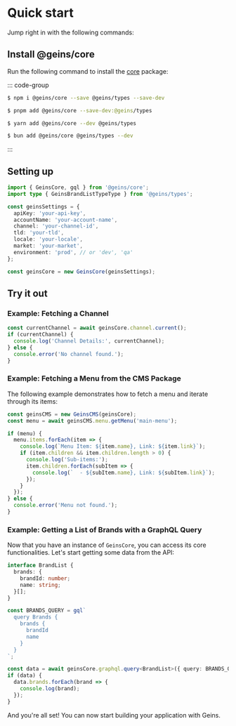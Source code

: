 # Quick start

Jump right in with the following commands:

## Install @geins/core

Run the following command to install the [core](./../packages/core/) package:

::: code-group

```sh [npm]
$ npm i @geins/core --save @geins/types --save-dev
```

```sh [pnpm]
$ pnpm add @geins/core --save-dev:@geins/types
```

```sh [yarn]
$ yarn add @geins/core --dev @geins/types
```

```sh [bun]
$ bun add @geins/core @geins/types --dev
```

:::

## Setting up

```typescript
import { GeinsCore, gql } from '@geins/core';
import type { GeinsBrandListTypeType } from '@geins/types';

const geinsSettings = {
  apiKey: 'your-api-key',
  accountName: 'your-account-name',
  channel: 'your-channel-id',
  tld: 'your-tld',
  locale: 'your-locale',
  market: 'your-market',
  environment: 'prod', // or 'dev', 'qa'
};

const geinsCore = new GeinsCore(geinsSettings);
```

## Try it out

### Example: Fetching a Channel

```typescript
const currentChannel = await geinsCore.channel.current();
if (currentChannel) {
  console.log('Channel Details:', currentChannel);
} else {
  console.error('No channel found.');
}
```


### Example: Fetching a Menu from the CMS Package

The following example demonstrates how to fetch a menu and iterate through its items:

```typescript
const geinsCMS = new GeinsCMS(geinsCore);
const menu = await geinsCMS.menu.getMenu('main-menu');

if (menu) {
  menu.items.forEach(item => {
    console.log(`Menu Item: ${item.name}, Link: ${item.link}`);
    if (item.children && item.children.length > 0) {
      console.log('Sub-items:');
      item.children.forEach(subItem => {
        console.log(`  - ${subItem.name}, Link: ${subItem.link}`);
      });
    }
  });
} else {
  console.error('Menu not found.');
}
```


### Example: Getting a List of Brands with a GraphQL Query

Now that you have an instance of `GeinsCore`, you can access its core functionalities. Let's start getting some data from the API:

```typescript
interface BrandList {
  brands: {
    brandId: number;
    name: string;
  }[];
}

const BRANDS_QUERY = gql`
  query Brands {
    brands {
      brandId
      name
    }
  }
`;

const data = await geinsCore.graphql.query<BrandList>({ query: BRANDS_QUERY });
if (data) {
  data.brands.forEach(brand => {
    console.log(brand);
  });
}
```




And you're all set! You can now start building your application with Geins.

